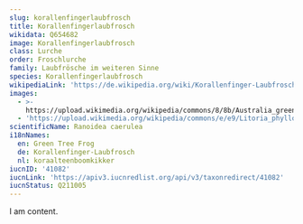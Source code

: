 ```yaml
---
slug: korallenfingerlaubfrosch
title: Korallenfingerlaubfrosch
wikidata: Q654682
image: Korallenfingerlaubfrosch
class: Lurche
order: Froschlurche
family: Laubfrösche im weiteren Sinne
species: Korallenfingerlaubfrosch
wikipediaLink: 'https://de.wikipedia.org/wiki/Korallenfinger-Laubfrosch'
images:
  - >-
    https://upload.wikimedia.org/wikipedia/commons/8/8b/Australia_green_tree_frog_(Litoria_caerulea)_crop.jpg
  - 'https://upload.wikimedia.org/wikipedia/commons/e/e9/Litoria_phyllochroa.JPG'
scientificName: Ranoidea caerulea
i18nNames:
  en: Green Tree Frog
  de: Korallenfinger-Laubfrosch
  nl: koraalteenboomkikker
iucnID: '41082'
iucnLink: 'https://apiv3.iucnredlist.org/api/v3/taxonredirect/41082'
iucnStatus: Q211005
---
```


I am content.
